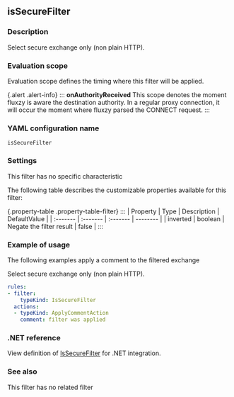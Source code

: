 ## isSecureFilter

### Description

Select secure exchange only (non plain HTTP).

### Evaluation scope

Evaluation scope defines the timing where this filter will be applied. 

{.alert .alert-info}
:::
**onAuthorityReceived** This scope denotes the moment fluxzy is aware the destination authority. In a regular proxy connection, it will occur the moment where fluxzy parsed the CONNECT request.
:::

### YAML configuration name

    isSecureFilter

### Settings

This filter has no specific characteristic

The following table describes the customizable properties available for this filter: 

{.property-table .property-table-filter}
:::
| Property | Type | Description | DefaultValue |
| :------- | :------- | :------- | -------- |
| inverted | boolean | Negate the filter result | false |
:::

### Example of usage

The following examples apply a comment to the filtered exchange

Select secure exchange only (non plain HTTP).

```yaml
rules:
- filter:
    typeKind: IsSecureFilter
  actions:
  - typeKind: ApplyCommentAction
    comment: filter was applied
```


### .NET reference

View definition of [IsSecureFilter](https://docs.fluxzy.io/api/Fluxzy.Rules.Filters.RequestFilters.IsSecureFilter.html) for .NET integration.

### See also

This filter has no related filter

